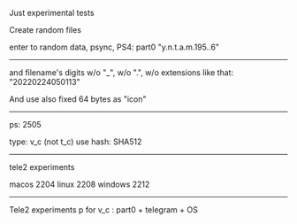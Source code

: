 Just experimental tests

Create random files

enter to random data, psync, PS4:
part0 "y.n.t.a.m.195..6"

----------------------
and filename's digits w/o "_", w/o ".", w/o extensions
like that: "20220224050113"

And use also fixed 64 bytes as "icon"

--------------------------
ps: 2505

type: v_c (not t_c)
use hash: SHA512

--------------------------

tele2 experiments

macos 2204
linux 2208
windows   2212

--------------------------
Tele2 experiments p for v_c : part0 + telegram + OS
